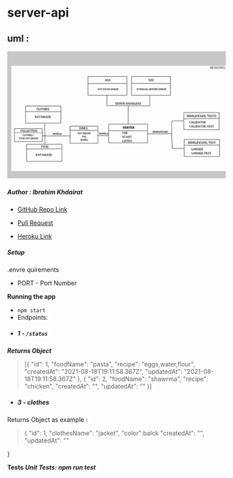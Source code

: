 # server-api


## uml :

![](lab4.jpg)




##### Author : Ibrahim Khdairat 

* [GitHub Repo Link]()

* [Pull Request]()

* [Heroku Link]() 


##### Setup
.envre quirements
  * PORT - Port Number

**Running the app**
* `npm start`
* Endpoints:
* ##### 1 -  `/status`




***Returns Object***

>[{
"id": 1,
"foodName": "pasta",
"recipe": "eggs,water,flour",
"createdAt": "2021-08-18T19:11:58.367Z",
"updatedAt": "2021-08-18T19:11:58.367Z"
},
{
"id": 2,
"foodName": "shawrma",
"recipe": "chicken",
"createdAt": "",
"updatedAt": ""
}]

* ##### 3 -  clothes  



Returns Object as example : 

>{
  "id": 1,
  "clothesName": "jacket",
  "color":balck
  "createdAt": "",
  "updatedAt": ""

}

**Tests**
***Unit Tests: npm run test***
